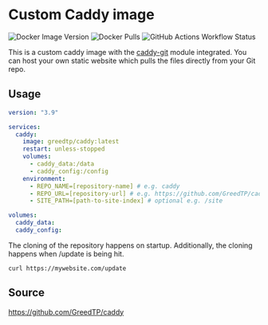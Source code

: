 # Custom Caddy image
![Docker Image Version](https://img.shields.io/docker/v/greedtp/caddy) ![Docker Pulls](https://img.shields.io/docker/pulls/greedtp/caddy) ![GitHub Actions Workflow Status](https://img.shields.io/github/actions/workflow/status/GreedTP/caddy/publish-docker-image.yml)

This is a custom caddy image with the [caddy-git](https://github.com/greenpau/caddy-git) module integrated. You can host your own static website which pulls the files directly from your Git repo.
## Usage
```yaml
version: "3.9"

services:
  caddy:
    image: greedtp/caddy:latest
    restart: unless-stopped
    volumes:
      - caddy_data:/data
      - caddy_config:/config
    environment:
      - REPO_NAME=[repository-name] # e.g. caddy
      - REPO_URL=[repository-url] # e.g. https://github.com/GreedTP/caddy.git
      - SITE_PATH=[path-to-site-index] # optional e.g. /site

volumes:
  caddy_data:
  caddy_config:
```
The cloning of the repository happens on startup. Additionally, the cloning happens when /update is being hit.
```
curl https://mywebsite.com/update
```
## Source
https://github.com/GreedTP/caddy
